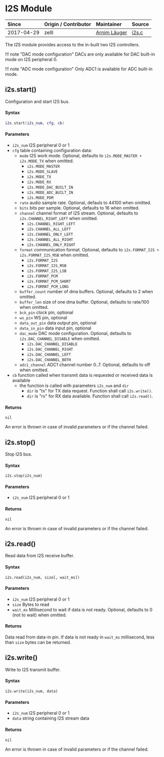 # I2S Module
| Since  | Origin / Contributor  | Maintainer  | Source  |
| :----- | :-------------------- | :---------- | :------ |
| 2017-04-29 | zelll | [Arnim Läuger](https://github.com/devsaurus) | [i2s.c](../../../components/modules/i2s.c)|

The I2S module provides access to the in-built two I2S controllers.

!!! note "DAC mode configuration"
    DACs are only available for DAC built-in mode on I2S peripheral 0.

!!! note "ADC mode configuration"
    Only ADC1 is available for ADC built-in mode.

## i2s.start()
Configuration and start I2S bus.

#### Syntax
```lua
i2s.start(i2s_num, cfg, cb)
```

#### Parameters
- `i2s_num` I2S peripheral 0 or 1
- `cfg` table containing configuration data:
    - `mode` I2S work mode. Optional, defaults to `i2s.MODE_MASTER + i2s.MODE_TX` when omitted.
        - `i2s.MODE_MASTER`
        - `i2s.MODE_SLAVE`
        - `i2s.MODE_TX`
        - `i2s.MODE_RX`
        - `i2s.MODE_DAC_BUILT_IN`
        - `i2s.MODE_ADC_BUILT_IN`
        - `i2s.MODE_PDM`
    - `rate` audio sample rate. Optional, defauls to 44100 when omitted.
    - `bits` bits per sample. Optional, defaults to 16 when omitted.
    - `channel` channel format of I2S stream. Optional, defaults to `i2s.CHANNEL_RIGHT_LEFT` when omitted.
        - `i2s.CHANNEL_RIGHT_LEFT`
        - `i2s.CHANNEL_ALL_LEFT`
        - `i2s.CHANNEL_ONLY_LEFT`
        - `i2s.CHANNEL_ALL_RIGHT`
        - `i2s.CHANNEL_ONLY_RIGHT`
    - `format` communication format. Optional, defaults to `i2s.FORMAT_I2S + i2s.FORMAT_I2S_MSB` when omitted.
        - `i2s.FORMAT_I2S`
        - `i2s.FORMAT_I2S_MSB`
        - `i2s.FORMAT_I2S_LSB`
        - `i2s.FORMAT_PCM`
        - `i2s.FORMAT_PCM_SHORT`
        - `i2s.FORMAT_PCM_LONG`
    - `buffer_count` number of dma buffers. Optional, defaults to 2 when omitted.
    - `buffer_len` size of one dma buffer. Optional, defaults to rate/100 when omitted.
    - `bck_pin` clock pin, optional
    - `ws_pin` WS pin, optional
    - `data_out_pin` data output pin, optional
    - `data_in_pin` data input pin, optional
    - `dac_mode` DAC mode configuration. Optional, defaults to `i2s.DAC_CHANNEL_DISABLE` when omitted.
        - `i2s.DAC_CHANNEL_DISABLE`
        - `i2s.DAC_CHANNEL_RIGHT`
        - `i2s.DAC_CHANNEL_LEFT`
        - `i2s.DAC_CHANNEL_BOTH`
    - `adc1_channel` ADC1 channel number 0..7. Optional, defaults to off when omitted.
- `cb` function called when transmit data is requested or received data is available
    - the function is called with parameters `i2s_num` and `dir`
        - `dir` is "tx" for TX data request. Function shall call `i2s.write()`.
        - `dir` is "rx" for RX data available. Function shall call `i2s.read()`.

#### Returns
`nil`

An error is thrown in case of invalid parameters or if the channel failed.


## i2s.stop()
Stop I2S bus.

#### Syntax
`i2s.stop(i2s_num)`

#### Parameters
- `i2s_num` I2S peripheral 0 or 1

#### Returns
`nil`

An error is thrown in case of invalid parameters or if the channel failed.


## i2s.read()
Read data from I2S receive buffer.

#### Syntax
`i2s.read(i2s_num, size[, wait_ms])`

#### Parameters
- `i2s_num` I2S peripheral 0 or 1
- `size` Bytes to read
- `wait_ms` Millisecond to wait if data is not ready. Optional, defaults to 0 (not to wait) when omitted.

#### Returns
Data read from data-in pin. If data is not ready in `wait_ms` millisecond, less than `size` bytes can be returned.


## i2s.write()
Write to I2S transmit buffer.

#### Syntax
`i2s.write(i2s_num, data)`

#### Parameters
- `i2s_num` I2S peripheral 0 or 1
- `data` string containing I2S stream data

#### Returns
`nil`

An error is thrown in case of invalid parameters or if the channel failed.
